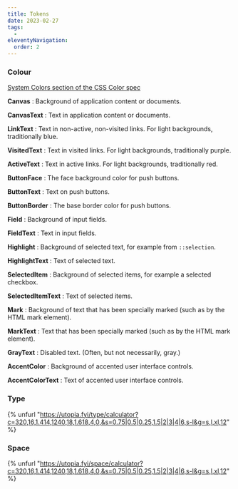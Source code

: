 ```yaml
---
title: Tokens
date: 2023-02-27
tags:
  -
eleventyNavigation:
  order: 2
---
```


### Colour

[System Colors section of the CSS Color spec](https://drafts.csswg.org/css-color/#css-system-colors)

**Canvas**
  : Background of application content or documents.

**CanvasText**
  : Text in application content or documents.

**LinkText**
  : Text in non-active, non-visited links. For light backgrounds, traditionally blue.

**VisitedText**
  : Text in visited links. For light backgrounds, traditionally purple.

**ActiveText**
  : Text in active links. For light backgrounds, traditionally red.

**ButtonFace**
  : The face background color for push buttons.

**ButtonText**
  : Text on push buttons.

**ButtonBorder**
  : The base border color for push buttons.

**Field**
  : Background of input fields.

**FieldText**
  : Text in input fields.

**Highlight**
  : Background of selected text, for example from `::selection`.

**HighlightText**
  : Text of selected text.

**SelectedItem**
  : Background of selected items, for example a selected checkbox.

**SelectedItemText**
  : Text of selected items.

**Mark**
  : Background of text that has been specially marked (such as by the HTML mark element).

**MarkText**
  : Text that has been specially marked (such as by the HTML mark element).

**GrayText**
  : Disabled text. (Often, but not necessarily, gray.)

**AccentColor**
  : Background of accented user interface controls.

**AccentColorText**
  : Text of accented user interface controls.

### Type

{% unfurl "https://utopia.fyi/type/calculator?c=320,16,1.414,1240,18,1.618,4,0,&s=0.75|0.5|0.25,1.5|2|3|4|6,s-l&g=s,l,xl,12" %}

### Space

{% unfurl "https://utopia.fyi/space/calculator?c=320,16,1.414,1240,18,1.618,4,0,&s=0.75|0.5|0.25,1.5|2|3|4|6,s-l&g=s,l,xl,12" %}
